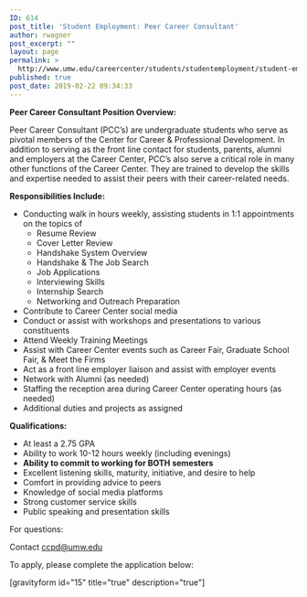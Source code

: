 ```yaml
---
ID: 614
post_title: 'Student Employment: Peer Career Consultant'
author: rwagner
post_excerpt: ""
layout: page
permalink: >
  http://www.umw.edu/careercenter/students/studentemployment/student-employment-peer-career-consultant/
published: true
post_date: 2019-02-22 09:34:33
---
```

<strong>Peer Career Consultant Position Overview:</strong>

Peer Career Consultant (PCC’s) are undergraduate students who serve as pivotal members of the Center for Career &amp; Professional Development. In addition to serving as the front line contact for students, parents, alumni and employers at the Career Center, PCC’s also serve a critical role in many other functions of the Career Center. They are trained to develop the skills and expertise needed to assist their peers with their career-related needs.

<strong>Responsibilities Include:</strong>
<ul>
 	<li>Conducting walk in hours weekly, assisting students in 1:1 appointments on the topics of
<ul>
 	<li>Resume Review</li>
 	<li>Cover Letter Review</li>
 	<li>Handshake System Overview</li>
 	<li>Handshake &amp; The Job Search</li>
 	<li>Job Applications</li>
 	<li>Interviewing Skills</li>
 	<li>Internship Search</li>
 	<li>Networking and Outreach Preparation</li>
</ul>
</li>
 	<li>Contribute to Career Center social media</li>
 	<li>Conduct or assist with workshops and presentations to various constituents</li>
 	<li>Attend Weekly Training Meetings</li>
 	<li>Assist with Career Center events such as Career Fair, Graduate School Fair, &amp; Meet the Firms</li>
 	<li>Act as a front line employer liaison and assist with employer events</li>
 	<li>Network with Alumni (as needed)</li>
 	<li>Staffing the reception area during Career Center operating hours (as needed)</li>
 	<li>Additional duties and projects as assigned</li>
</ul>
<strong>Qualifications:</strong>
<ul>
 	<li>At least a 2.75 GPA</li>
 	<li>Ability to work 10-12 hours weekly (including evenings)</li>
 	<li><strong>Ability to commit to working for BOTH semesters</strong></li>
 	<li>Excellent listening skills, maturity, initiative, and desire to help</li>
 	<li>Comfort in providing advice to peers</li>
 	<li>Knowledge of social media platforms</li>
 	<li>Strong customer service skills</li>
 	<li>Public speaking and presentation skills</li>
</ul>
For questions:

Contact ccpd@umw.edu

To apply, please complete the application below:

[gravityform id="15" title="true" description="true"]